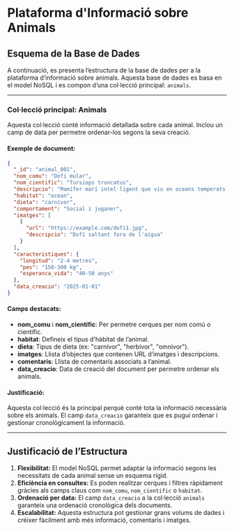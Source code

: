 # Plataforma d'Informació sobre Animals 

## Esquema de la Base de Dades

A continuació, es presenta l’estructura de la base de dades per a la plataforma d’informació sobre animals. Aquesta base de dades es basa en el model NoSQL i es compon d’una col·lecció principal: `animals`.

---

### **Col·lecció principal: Animals**
Aquesta col·lecció conté informació detallada sobre cada animal. Inclou un camp de data per permetre ordenar-los segons la seva creació.

#### Exemple de document:
```json
{
  "_id": "animal_001",
  "nom_comu": "Dofí mular",
  "nom_cientific": "Tursiops truncatus",
  "descripcio": "Mamífer marí intel·ligent que viu en oceans temperats i tropicals.",
  "habitat": "ocean",
  "dieta": "carnívor",
  "comportament": "Social i juganer",
  "imatges": [
    {
      "url": "https://example.com/dofi1.jpg",
      "descripcio": "Dofí saltant fora de l'aigua"
    }
  ],
  "caracteristiques": {
    "longitud": "2-4 metres",
    "pes": "150-300 kg",
    "esperanca_vida": "40-50 anys"
  },
  "data_creacio": "2025-01-01"
}
```

#### Camps destacats:
- **nom_comu** i **nom_cientific**: Per permetre cerques per nom comú o científic.
- **habitat**: Defineix el tipus d'hàbitat de l’animal.
- **dieta**: Tipus de dieta (ex: "carnívor", "herbívor", "omnivor").
- **imatges**: Llista d’objectes que contenen URL d’imatges i descripcions.
- **comentaris**: Llista de comentaris associats a l’animal.
- **data_creacio**: Data de creació del document per permetre ordenar els animals.

#### Justificació:
Aquesta col·lecció és la principal perquè conté tota la informació necessària sobre els animals. El camp `data_creacio` garanteix que es pugui ordenar i gestionar cronològicament la informació.

---

## Justificació de l’Estructura

1. **Flexibilitat:** El model NoSQL permet adaptar la informació segons les necessitats de cada animal sense un esquema rígid.
2. **Eficiència en consultes:** Es poden realitzar cerques i filtres ràpidament gràcies als camps claus com `nom_comu`, `nom_cientific` o `habitat`.
3. **Ordenació per data:** El camp `data_creacio` a la col·lecció `animals` garanteix una ordenació cronològica dels documents.
4. **Escalabilitat:** Aquesta estructura pot gestionar grans volums de dades i créixer fàcilment amb més informació, comentaris i imatges.
